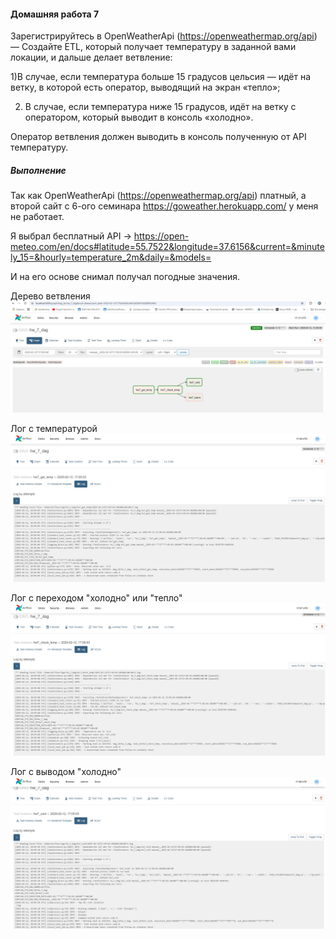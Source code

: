 #### Домашняя работа 7
Зарегистрируйтесь в ОрепWeatherApi (https://openweathermap.org/api) — Создайте ETL, который получает температуру в заданной вами локации, и дальше делает ветвление:

1)В случае, если температура больше 15 градусов цельсия — идёт на ветку, в которой есть оператор, выводящий на экран «тепло»; 

2) В случае, если температура ниже 15 градусов, идёт на ветку с оператором, который выводит в консоль «холодно».

Оператор ветвления должен выводить в консоль полученную от АРI температуру.


##### Выполнение
Так как ОрепWeatherApi (https://openweathermap.org/api) платный, а второй сайт с 6-ого семинара https://goweather.herokuapp.com/ у меня не работает.

Я выбрал бесплатный API -> https://open-meteo.com/en/docs#latitude=55.7522&longitude=37.6156&current=&minutely_15=&hourly=temperature_2m&daily=&models=

И на его основе снимал получал погодные значения.

Дерево ветвления
![tree](Tree.jpg)

Лог с температурой
![temp](log1.jpg)

Лог с переходом "холодно" или "тепло"
![check](log2.jpg)

Лог с выводом "холодно"
![cold](log3.jpg)

